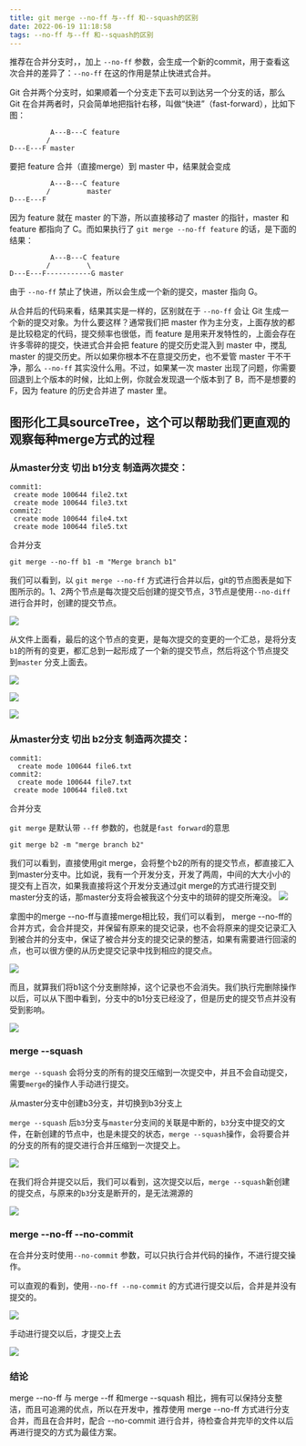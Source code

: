 ```yaml
---
title: git merge --no-ff 与--ff 和--squash的区别
date: 2022-06-19 11:18:58
tags: --no-ff 与--ff 和--squash的区别
---
```


推荐在合并分支时，，加上 `--no-ff` 参数，会生成一个新的commit，用于查看这次合并的差异了：`--no-ff` 在这的作用是禁止快进式合并。

Git 合并两个分支时，如果顺着一个分支走下去可以到达另一个分支的话，那么 Git 在合并两者时，只会简单地把指针右移，叫做“快进”（fast-forward），比如下图：

```
          A---B---C feature
         /
D---E---F master
```

要把 feature 合并（直接merge）到 master 中，结果就会变成

```
          A---B---C feature
         /         master
D---E---F 
```

因为 feature 就在 master 的下游，所以直接移动了 master 的指针，master 和 feature 都指向了 C。而如果执行了 `git merge --no-ff feature` 的话，是下面的结果：

```
          A---B---C feature
         /         \
D---E---F-----------G master
```

由于 `--no-ff` 禁止了快进，所以会生成一个新的提交，master 指向 G。

从合并后的代码来看，结果其实是一样的，区别就在于 `--no-ff` 会让 Git 生成一个新的提交对象。为什么要这样？通常我们把 master 作为主分支，上面存放的都是比较稳定的代码，提交频率也很低，而 feature 是用来开发特性的，上面会存在许多零碎的提交，快进式合并会把 feature 的提交历史混入到 master 中，搅乱 master 的提交历史。所以如果你根本不在意提交历史，也不爱管 master 干不干净，那么 `--no-ff` 其实没什么用。不过，如果某一次 master 出现了问题，你需要回退到上个版本的时候，比如上例，你就会发现退一个版本到了 B，而不是想要的 F，因为 feature 的历史合并进了 master 里。

## 图形化工具sourceTree，这个可以帮助我们更直观的观察每种merge方式的过程

### 从master分支 切出 b1分支  制造两次提交：

```
commit1:
 create mode 100644 file2.txt
 create mode 100644 file3.txt	
commit2:
 create mode 100644 file4.txt
 create mode 100644 file5.txt
```

合并分支

```
git merge --no-ff b1 -m "Merge branch b1"
```

我们可以看到，以 `git merge --no-ff` 方式进行合并以后，git的节点图表是如下图所示的。1、2两个节点是每次提交后创建的提交节点，3节点是使用`--no-diff`进行合并时，创建的提交节点。

![](https://fengqichang666.github.io/images/1619677619775-20210429142658.png)

从文件上面看，最后的这个节点的变更，是每次提交的变更的一个汇总，是将分支`b1`的所有的变更，都汇总到一起形成了一个新的提交节点，然后将这个节点提交到`master` 分支上面去。

![](https://fengqichang666.github.io/images/1619677724167-20210429142843.png)

![](https://fengqichang666.github.io/images/1619677762866-20210429142922.png)

![](https://fengqichang666.github.io/images/1619677806322-20210429143005.png)

### 从master分支 切出 b2分支  制造两次提交：

```
commit1:
  create mode 100644 file6.txt
commit2:
  create mode 100644 file7.txt
 create mode 100644 file8.txt
```

合并分支

`git merge` 是默认带 `--ff` 参数的，也就是`fast forward`的意思

```
git merge b2 -m "merge branch b2"
```

我们可以看到，直接使用git merge，会将整个b2的所有的提交节点，都直接汇入到master分支中。比如说，我有一个开发分支，开发了两周，中间的大大小小的提交有上百次，如果我直接将这个开发分支通过git merge的方式进行提交到master分支的话，那master分支将会被我这个分支中的琐碎的提交所淹没。
![](https://fengqichang666.github.io/images/1619679062606-20210429145101.png)

拿图中的merge --no-ff与直接merge相比较，我们可以看到， merge --no-ff的合并方式，会合并提交，并保留有原来的提交记录，也不会将原来的提交记录汇入到被合并的分支中，保证了被合并分支的提交记录的整洁，如果有需要进行回滚的点，也可以很方便的从历史提交记录中找到相应的提交点。

![](https://fengqichang666.github.io/images/1619680127536-20210429150846.png)

而且，就算我们将b1这个分支删除掉，这个记录也不会消失。我们执行完删除操作以后，可以从下图中看到，分支中的b1分支已经没了，但是历史的提交节点并没有受到影响。

![](https://fengqichang666.github.io/images/1619681371508-20210429152930.png)

### **merge --squash**

`merge --squash` 会将分支的所有的提交压缩到一次提交中，并且不会自动提交，需要`merge`的操作人手动进行提交。

 从master分支中创建b3分支，并切换到b3分支上

`merge --squash` 后`b3`分支与`master`分支间的关联是中断的，`b3`分支中提交的文件，在新创建的节点中，也是未提交的状态，`merge --squash`操作，会将要合并的分支的所有的提交进行合并压缩到一次提交上。

![](https://fengqichang666.github.io/images/1619681946336-20210429153905.png)

在我们将合并提交以后，我们可以看到，这次提交以后，`merge --squash`新创建的提交点，与原来的`b3`分支是断开的，是无法溯源的

![](https://fengqichang666.github.io/images/1619683130210-20210429155849.png)

### **merge --no-ff --no-commit**

在合并分支时使用`--no-commit` 参数，可以只执行合并代码的操作，不进行提交操作。

可以直观的看到，使用`--no-ff --no-commit` 的方式进行提交以后，合并是并没有提交的。

![](https://fengqichang666.github.io/images/1619684451105-20210429162050.png)

手动进行提交以后，才提交上去

![](https://fengqichang666.github.io/images/1619684848026-20210429162727.png)

### 结论

merge --no-ff 与 merge --ff 和merge --squash 相比，拥有可以保持分支整洁，而且可追溯的优点，所以在开发中，推荐使用 merge --no-ff 方式进行分支合并，而且在合并时，配合 --no-commit 进行合并，待检查合并完毕的文件以后再进行提交的方式为最佳方案。
